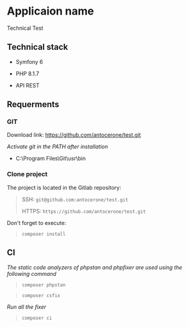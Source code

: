 # Applicaion name

Technical Test

## Technical stack

* Symfony 6

* PHP 8.1.7

* API REST

## Requerments

### GIT

Download link: https://github.com/antocerone/test.git

*Activate git in the PATH after installation*

- C:\Program Files\Git\usr\bin

### Clone project

The project is located in the Gitlab repository:

> SSH:
> `git@github.com:antocerone/test.git`
>
> HTTPS:
> `https://github.com/antocerone/test.git`

Don't forget to execute:

>`composer install`

## CI
*The static code analyzers of phpstan and phpfixer are used using the following command*
> `composer phpstan`

> `composer csfix`

*Run all the fixer*
> `composer ci`


